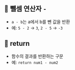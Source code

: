 ## 🔹 뺄셈 연산자 `-`
- `a - b`는 a에서 b를 뺀 값을 반환
- 예: `5 - 2` → `3`, `2 - 5` → `-3`

## 🔹 return
- 함수의 결과를 반환하는 구문
- 예: `return num1 - num2`
